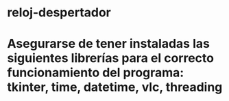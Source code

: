 # reloj-despertador

# Asegurarse de tener instaladas las siguientes librerías para el correcto funcionamiento del programa: tkinter, time, datetime, vlc, threading 
# 
